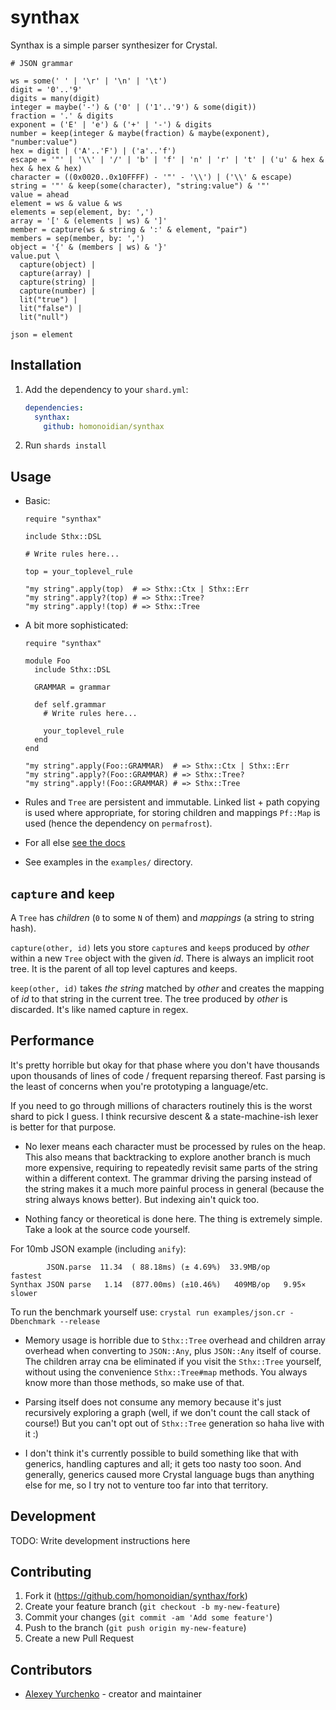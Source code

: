 # synthax

Synthax is a simple parser synthesizer for Crystal.

```crystal
# JSON grammar

ws = some(' ' | '\r' | '\n' | '\t')
digit = '0'..'9'
digits = many(digit)
integer = maybe('-') & ('0' | ('1'..'9') & some(digit))
fraction = '.' & digits
exponent = ('E' | 'e') & ('+' | '-') & digits
number = keep(integer & maybe(fraction) & maybe(exponent), "number:value")
hex = digit | ('A'..'F') | ('a'..'f')
escape = '"' | '\\' | '/' | 'b' | 'f' | 'n' | 'r' | 't' | ('u' & hex & hex & hex & hex)
character = ((0x0020..0x10FFFF) - '"' - '\\') | ('\\' & escape)
string = '"' & keep(some(character), "string:value") & '"'
value = ahead
element = ws & value & ws
elements = sep(element, by: ',')
array = '[' & (elements | ws) & ']'
member = capture(ws & string & ':' & element, "pair")
members = sep(member, by: ',')
object = '{' & (members | ws) & '}'
value.put \
  capture(object) |
  capture(array) |
  capture(string) |
  capture(number) |
  lit("true") |
  lit("false") |
  lit("null")

json = element
```

## Installation

1. Add the dependency to your `shard.yml`:

   ```yaml
   dependencies:
     synthax:
       github: homonoidian/synthax
   ```

2. Run `shards install`

## Usage

- Basic:

  ```crystal
  require "synthax"

  include Sthx::DSL

  # Write rules here...

  top = your_toplevel_rule

  "my string".apply(top)  # => Sthx::Ctx | Sthx::Err
  "my string".apply?(top) # => Sthx::Tree?
  "my string".apply!(top) # => Sthx::Tree
  ```

- A bit more sophisticated:

  ```crystal
  require "synthax"

  module Foo
    include Sthx::DSL

    GRAMMAR = grammar

    def self.grammar
      # Write rules here...

      your_toplevel_rule
    end
  end

  "my string".apply(Foo::GRAMMAR)  # => Sthx::Ctx | Sthx::Err
  "my string".apply?(Foo::GRAMMAR) # => Sthx::Tree?
  "my string".apply!(Foo::GRAMMAR) # => Sthx::Tree
  ```

- Rules and `Tree` are persistent and immutable. Linked list + path copying
  is used where appropriate, for storing children and mappings `Pf::Map` is
  used (hence the dependency on `permafrost`).

- For all else [see the docs](https://homonoidian.github.io/synthax/)

- See examples in the `examples/` directory.

## `capture` and `keep`

A `Tree` has *children* (`0` to some `N` of them) and *mappings* (a string to string hash).

`capture(other, id)` lets you store `capture`s and `keep`s produced by *other*
within a new `Tree` object with the given *id*. There is always an implicit
root tree. It is the parent of all top level captures and keeps.

`keep(other, id)` takes *the string* matched by *other* and creates the mapping
of *id* to that string in the current tree. The tree produced by *other* is
discarded. It's like named capture in regex.

## Performance

It's pretty horrible but okay for that phase where you don't have thousands upon
thousands of lines of code / frequent reparsing thereof. Fast parsing is the least
of concerns when you're prototyping a language/etc.

If you need to go through millions of characters routinely this is the worst shard
to pick I guess. I think recursive descent & a state-machine-ish lexer is better
for that purpose.

- No lexer means each character must be processed by rules on the heap. This also
  means that backtracking to explore another branch is much more expensive, requiring
  to repeatedly revisit same parts of the string within a different context. The
  grammar driving the parsing instead of the string makes it a much more painful
  process in general (because the string always knows better). But indexing ain't
  quick too.

- Nothing fancy or theoretical is done here. The thing is extremely simple. Take
  a look at the source code yourself.

For 10mb JSON example (including `anify`):

```text
        JSON.parse  11.34  ( 88.18ms) (± 4.69%)  33.9MB/op        fastest
Synthax JSON parse   1.14  (877.00ms) (±10.46%)   409MB/op   9.95× slower
```

To run the benchmark yourself use: `crystal run examples/json.cr -Dbenchmark --release`

- Memory usage is horrible due to `Sthx::Tree` overhead and children array
  overhead when converting to `JSON::Any`, plus `JSON::Any` itself of course.
  The children array cna be eliminated if you visit the `Sthx::Tree` yourself,
  without using the convenience `Sthx::Tree#map` methods. You always know more
  than those methods, so make use of that.

- Parsing itself does not consume any memory because it's just recursively
  exploring a graph (well, if we don't count the call stack of course!) But
  you can't opt out of `Sthx::Tree` generation so haha live with it :)

- I don't think it's currently possible to build something like that with generics,
  handling captures and all; it gets too nasty too soon. And generally, generics caused
  more Crystal language bugs than anything else for me, so I try not to venture
  too far into that territory.

## Development

TODO: Write development instructions here

## Contributing

1. Fork it (<https://github.com/homonoidian/synthax/fork>)
2. Create your feature branch (`git checkout -b my-new-feature`)
3. Commit your changes (`git commit -am 'Add some feature'`)
4. Push to the branch (`git push origin my-new-feature`)
5. Create a new Pull Request

## Contributors

- [Alexey Yurchenko](https://github.com/homonoidian) - creator and maintainer

